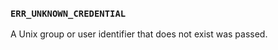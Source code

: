 ### `ERR_UNKNOWN_CREDENTIAL`

A Unix group or user identifier that does not exist was passed.

<a id="ERR_UNKNOWN_ENCODING"></a>
